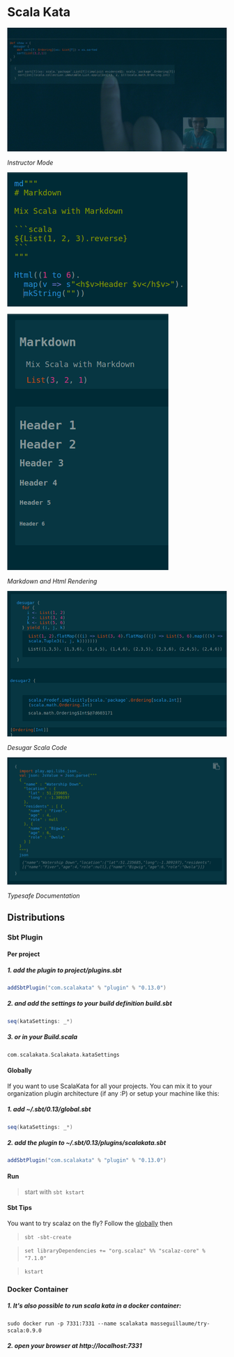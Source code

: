 # Scala Kata

![scala kata instructor mode](Examples/Instructor.png)

*Instructor Mode*

![Html and Markdown Rendering](Examples/From.png)

![Html and Markdown Rendering](Examples/To.png)

*Markdown and Html Rendering*

![Desugaring Scala Code](Examples/Desugaring.png)

*Desugar Scala Code*

![Typesafe Documentation](Examples/TypesafeDocumentation.png)

*Typesafe Documentation*

## Distributions

### Sbt Plugin

#### Per project

##### 1. add the plugin to project/plugins.sbt

```scala
addSbtPlugin("com.scalakata" % "plugin" % "0.13.0")
```

##### 2. and add the settings to your build definition build.sbt

```scala
seq(kataSettings: _*)
```

##### 3. or in your Build.scala

```scala
com.scalakata.Scalakata.kataSettings
```

#### Globally

If you want to use ScalaKata for all your projects. You can mix it to your organization plugin architecture (if any :P) or setup your machine like this:

##### 1. add ~/.sbt/0.13/global.sbt

```scala
seq(kataSettings: _*)
```

##### 2. add the plugin to ~/.sbt/0.13/plugins/scalakata.sbt

```scala
addSbtPlugin("com.scalakata" % "plugin" % "0.13.0")
```

#### Run

> start with ```sbt kstart```

#### Sbt Tips

You want to try scalaz on the fly? Follow the [globally](/#globally) then

> ```sbt -sbt-create```

> ```set libraryDependencies += "org.scalaz" %% "scalaz-core" % "7.1.0"```

> ```kstart```

### Docker Container

##### 1. It's also possible to run scala kata in a docker container:

```
sudo docker run -p 7331:7331 --name scalakata masseguillaume/try-scala:0.9.0
```

##### 2. open your browser at http://localhost:7331
